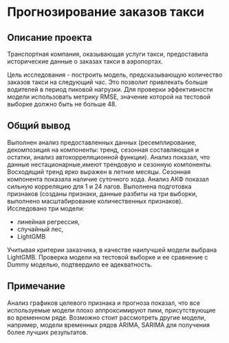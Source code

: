# Прогнозирование заказов такси
## Описание проекта

Транспортная компания, оказывающая услуги такси, предоставила исторические данные о заказах такси в аэропортах.

Цель исследования - построить модель, предсказывающую количество заказов такси на следующий час. Это позволит привлекать больше водителей в период пиковой нагрузки. Для проверки эффективности модели использовать метрику RMSE, значение которой на тестовой выборке должно быть не больше 48.

## Общий вывод
Выполнен анализ предоставленных данных (ресемплирование, декомпозиция на компоненты: тренд, сезонная составляющая и остатки, анализ автокорреляционной функции). Анализ показал, что данные нестационарные,имеют трендовую и сезонную компоненты. Восходящий тренд ярко выражен в летние месяцы. Сезонная компонента показала наличие суточного хода. Анализ АКФ показал сильную корреляцию для 1 и 24 лагов.
Выполнена подготовка признаков (созданы признаки, данные разбиты на три выборки, выполнено масштабирование количественных признаков).
Исследовано три модели:
- линейная регрессия,
- случайный лес,
- LightGMB

Учитывая критерии заказчика, в качестве наилучшей модели выбрана LightGMB. Проверка модели на тестовой выборке и ее сравнение с Dummy моделью, подтвердило ее адекватность. 

## Примечание
Анализ графиков целевого признака и прогноза показал, что все используемые модели плохо аппроксимируют пики, присутствующие во временном ряде. Возможно стоит рассмотреть другие модели, например, модели временных рядов ARIMA, SARIMA для получения более лучших результатов.
